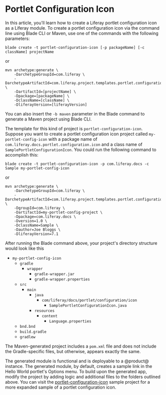 # Portlet Configuration Icon [](id=portlet-configuration-icon)

In this article, you'll learn how to create a Liferay portlet configuration
icon as a Liferay module. To create a portlet configuration icon via the command
line using Blade CLI or Maven, use one of the commands with the following
parameters:

    blade create -t portlet-configuration-icon [-p packageName] [-c className] projectName

or

    mvn archetype:generate \
        -DarchetypeGroupId=com.liferay \
        -DarchetypeArtifactId=com.liferay.project.templates.portlet.configuration.icon \
        -DartifactId=[projectName] \
        -Dpackage=[packageName] \
        -DclassName=[className] \
        -DliferayVersion=[liferayVersion]

You can also insert the `-b maven` parameter in the Blade command to generate a
Maven project using Blade CLI.

The template for this kind of project is `portlet-configuration-icon`. Suppose
you want to create a portlet configuration icon project called
`my-portlet-config-icon` with a package name of
`com.liferay.docs.portlet.configuration.icon` and a class name of
`SamplePortletConfigurationIcon`. You could run the following command to
accomplish this:

    blade create -t portlet-configuration-icon -p com.liferay.docs -c Sample my-portlet-config-icon

or

    mvn archetype:generate \
        -DarchetypeGroupId=com.liferay \
        -DarchetypeArtifactId=com.liferay.project.templates.portlet.configuration.icon \
        -DgroupId=com.liferay \
        -DartifactId=my-portlet-config-project \
        -Dpackage=com.liferay.docs \
        -Dversion=1.0 \
        -DclassName=Sample \
        -Dauthor=Joe Bloggs \
        -DliferayVersion=7.1

After running the Blade command above, your project's directory structure would
look like this

- `my-portlet-config-icon`
    - `gradle`
        - `wrapper`
            - `gradle-wrapper.jar`
            - `gradle-wrapper.properties`
    - `src`
        - `main`
            - `java`
                - `com/liferay/docs/portlet/configuration/icon`
                    - `SamplePortletConfigurationIcon.java`
            - `resources`
                - `content`
                    - `Language.properties`
    - `bnd.bnd`
    - `build.gradle`
    - `gradlew`

The Maven-generated project includes a `pom.xml` file and does not include the
Gradle-specific files, but otherwise, appears exactly the same.

The generated module is functional and is deployable to a @product@ instance. The
generated module, by default, creates a sample link in the Hello World portlet's
Options menu. To build upon the generated app, modify the project by adding
logic and additional files to the folders outlined above. You can visit the
[portlet-configuration-icon](https://github.com/liferay/liferay-blade-samples/tree/master/gradle/extensions/portlet-configuration-icon)
sample project for a more expanded sample of a portlet configuration icon.
